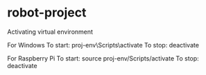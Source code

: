 # robot-project

Activating virtual environment 

For Windows
To start: proj-env\Scripts\activate
To stop: deactivate

For Raspberry Pi
To start: source proj-env/Scripts/activate
To stop: deactivate
